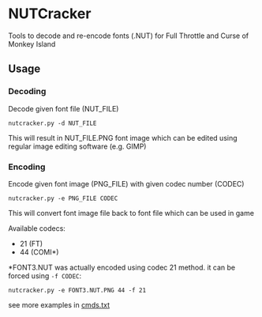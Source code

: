 # NUTCracker
Tools to decode and re-encode fonts (.NUT) for Full Throttle and Curse of Monkey Island

## Usage
### Decoding
Decode given font file (NUT_FILE)
```
nutcracker.py -d NUT_FILE
```
This will result in NUT_FILE.PNG font image which can be edited using regular image editing software (e.g. GIMP)

### Encoding
Encode given font image (PNG_FILE) with given codec number (CODEC)
```
nutcracker.py -e PNG_FILE CODEC
```
This will convert font image file back to font file which can be used in game

Available codecs: 
* 21 (FT)
* 44 (COMI*)

*FONT3.NUT was actually encoded using codec 21 method. it can be forced using `-f CODEC`:
```
nutcracker.py -e FONT3.NUT.PNG 44 -f 21
```

see more examples in [cmds.txt](cmds.txt)